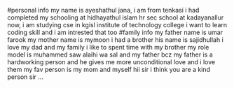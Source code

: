 #personal info
my name is ayeshathul jana, i am from tenkasi
i had completed my schooling at hidhayathul islam hr sec school at kadayanallur
now, i am studying cse in kgisl institute of technology college
i want to learn coding skill and i am intrested that too
#family info
my father name is umar farook
my mother name is mymoon
i had a brother
his name is sajidhullah
i love my dad and my family
i like to spent time with my brother
my role model is muhammed saw alaihi wa sal
and my father
bcz my father is a hardworking person and
he gives me more unconditional love 
and i love them
my fav person is my mom and myself
hii sir
i think you are a kind person sir
...
